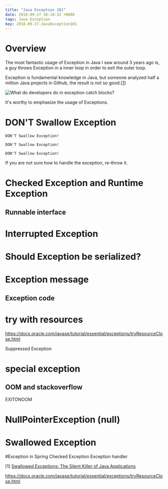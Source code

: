 ```yaml
---
title: "Java Exception 101"
date: 2018-09-27 16:18:32 +0800
tags: Java Exception
key: 2018-09-27-JavaException101
---
```


# Overview
The most fantastic usage of Exception in Java I saw around 3 years ago is, a guy throws Exception in a inner loop in order to exit the outer loop.

Exception is fundamental knowledge in Java, but someone analyzed half a million Java projects in Github, the result is not so good.\[[1][Swallowed Exceptions: The Silent Killer of Java Applications]\]

![What do developers do in exception catch blocks?](https://384uqqh5pka2ma24ild282mv-wpengine.netdna-ssl.com/wp-content/uploads/2018/02/instances.png)

It's worthy to emphasize the usage of Exceptions.

# DON'T Swallow Exception

`DON'T Swallow Exception!`

`DON'T Swallow Exception!`

`DON'T Swallow Exception!`

If you are not sure how to handle the exception, re-throw it. 

# Checked Exception and Runtime Exception
## Runnable interface

# Interrupted Exception

# Should Exception be serialized?

# Exception message
## Exception code

# try with resources
https://docs.oracle.com/javase/tutorial/essential/exceptions/tryResourceClose.html

Suppressed Exception

# special exception
## OOM and stackoverflow
EXITONOOM

# NullPointerException (null)

# Swallowed Exception
#Exception in Spring
  Checked Exception
  Exception handler


  \[1\] [Swallowed Exceptions: The Silent Killer of Java Applications] 
  
  [Swallowed Exceptions: The Silent Killer of Java Applications]:https://blog.takipi.com/swallowed-exceptions-the-silent-killer-of-java-applications/

  https://docs.oracle.com/javase/tutorial/essential/exceptions/tryResourceClose.html